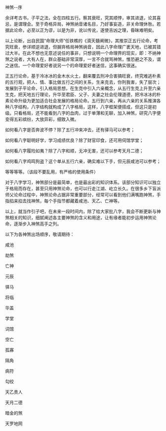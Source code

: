 神煞--序

余详考古书，子平之法，全在四柱五行。察其衰旺，究其顺悖，审其进退，论其喜忌，是谓理会。至于奇格异局，神煞纳音诸名目，乃好事妄造，非关命理休咎。若据此论命，必至以正为谬，以是为非，讹以传讹，遂使吉凶之理，昏昧难明矣。

以上论断，出自民国“命理大师”任铁樵的《滴天髓阐微》，其推崇正五行论命，考究旺衰，参详顺逆进退，但摒弃格局神煞纳音，因此八字命理广袤天地，已被其错过大半。在此不想也无意述说任的事非，只想说明一个命理界的现实，即：不纳神煞之说者，大有人在，群众基础非常深厚，一言不合就骂神煞，惟恐避之不及，谓之迷信。一个命理爱好者说另一个的命理爱好者迷信，这事确实很迷。

正五行论命，基于冷冰冰的金木水火土，翻来覆去刑冲合害搞旺衰，终究难逃朴素的五行观，把人、情、事比做五行之间的关系，生来克去，你刑我害，失了层次；发展到子平论命，引入格局思想，在生克中引入六亲概念，从五行生克上升至六亲生克，把天地五行理论，升华至君臣、父子、夫妻之社会伦理道德，把冷冰冰的朴素论命升级为更加适合社会发展的格局论命。五行到六亲，再从六亲的关系推演各种八字结构，八字结构就构成了八字格局，这样，八字框架便搭成，但这只是初级。只看格局，还不能看到八字的血肉，过于单薄和无聊，加入神煞，研究八字便变得五彩缤纷，大放异彩，细致入微。

如何看八字是否奔波不停？除了五行冲来冲去，还有驿马可以参考；

如何看八字聪明好学，学习成绩优良？除了财官印食，还可用伺馆学堂；

如何看八字履险如夷？除了八字和顺，无冲无害，还可以参考天月二德；

如何看八字鸡鸣狗盗？这个单从五行六亲，确实难以下手，但元辰咸池可以参考；

等等等等。（该段不要乱用，有严格的使用条件）

对于八字学习，神煞部分是最简单，也是最出彩的知识体系。该部分知识可以独立于格局而存在，甚至只用神煞论命，也可以行走江湖、屹立长久。在很多乡下盲派师父论命过程中，神煞论命占据非常重要部分，经常可以看到他们满嘴跑神煞，手指掐来掐去找神煞，每个手指节都藏着咸池、天乙、亡神等。

以上，就当作引子吧，在未来一段时间内，除了给大家批八字，我会不断更新与神煞相关的知识，细腻阐述各主要神煞的含义和用途，让有缘者能初步运用神煞论命，逐渐步入神煞高手之列。

以下为各神煞出场顺序，敬请期待：

咸池

劫煞

亡神

元辰

驿马

将临

华盖

学堂

词馆

空亡

孤寡

隔角

病符

勾绞

天乙贵人

天月二德

暗金的煞

天罗地网

